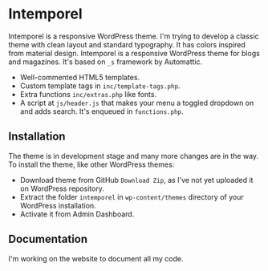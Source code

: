 Intemporel
===

Intemporel is a responsive WordPress theme. I'm trying to develop a classic theme with clean layout and standard typography. It has colors inspired from material design. Intemporel is a responsive WordPress theme for blogs and magazines. It's based on `_s` framework by Automattic.

* Well-commented HTML5 templates.
* Custom template tags in `inc/template-tags.php`.
* Extra functions `inc/extras.php` like fonts.
* A script at `js/header.js` that makes your menu a toggled dropdown on and adds search. It's enqueued in `functions.php`.

Installation
---------------

The theme is in development stage and many more changes are in the way. To install the theme, like other WordPress themes:

* Download theme from GitHub `Download Zip`, as I've not yet uploaded it on WordPress repository.
* Extract the folder `intemporel` in `wp-content/themes` directory of your WordPress installation.
* Activate it from Admin Dashboard.

Documentation
---------------

I'm working on the website to document all my code.